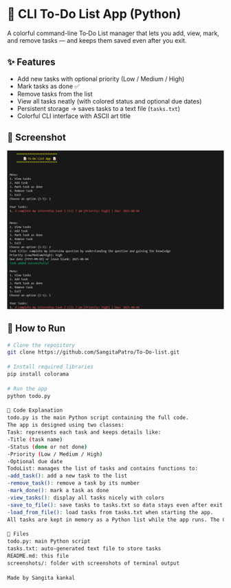 # 📝 CLI To‑Do List App (Python)

A colorful command-line To‑Do List manager that lets you add, view, mark, and remove tasks — and keeps them saved even after you exit.

## ✨ Features
- Add new tasks with optional priority (Low / Medium / High)
- Mark tasks as done ✅
- Remove tasks from the list
- View all tasks neatly (with colored status and optional due dates)
- Persistent storage → saves tasks to a text file (`tasks.txt`)
- Colorful CLI interface with ASCII art title

## 📸 Screenshot

![To‑Do List Screenshot](Screenshot.png)

## 🚀 How to Run

```bash
# Clone the repository
git clone https://github.com/SangitaPatro/To-Do-list.git

# Install required libraries
pip install colorama

# Run the app
python todo.py

🧠 Code Explanation
todo.py is the main Python script containing the full code.
The app is designed using two classes:
Task: represents each task and keeps details like:
-Title (task name)
-Status (done or not done)
-Priority (Low / Medium / High)
-Optional due date
TodoList: manages the list of tasks and contains functions to:
-add_task(): add a new task to the list
-remove_task(): remove a task by its number
-mark_done(): mark a task as done
-view_tasks(): display all tasks nicely with colors
-save_to_file(): save tasks to tasks.txt so data stays even after exit
-load_from_file(): load tasks from tasks.txt when starting the app.
All tasks are kept in memory as a Python list while the app runs. The CLI shows a menu (using while True) so you can keep doing multiple operations until you choose Exit. colorama is used to color:✓ in green for completed tasks.✗ in red for pending tasks. pyfiglet can print a fancy ASCII art title at the top. When you add/remove/mark tasks, they are immediately saved to tasks.txt using Python’s built‑in open() function. When you restart the app, it automatically loads your saved tasks → making the to‑do list persistent. The app also handles invalid input (e.g., if user types wrong number or wrong date format).This way, it stays simple, console-based, and exactly meets the task requirements — but with small extra touches like priority, status, and color to make it unique.

📂 Files
todo.py: main Python script
tasks.txt: auto‑generated text file to store tasks
README.md: this file
screenshots/: folder with screenshots of terminal output

Made by Sangita kankal
